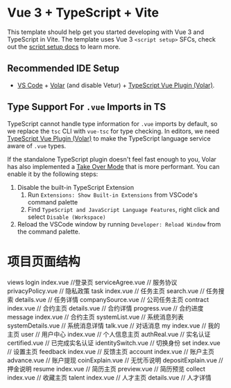 # Vue 3 + TypeScript + Vite

This template should help get you started developing with Vue 3 and TypeScript in Vite. The template uses Vue 3 `<script setup>` SFCs, check out the [script setup docs](https://v3.vuejs.org/api/sfc-script-setup.html#sfc-script-setup) to learn more.

## Recommended IDE Setup

- [VS Code](https://code.visualstudio.com/) + [Volar](https://marketplace.visualstudio.com/items?itemName=Vue.volar) (and disable Vetur) + [TypeScript Vue Plugin (Volar)](https://marketplace.visualstudio.com/items?itemName=Vue.vscode-typescript-vue-plugin).

## Type Support For `.vue` Imports in TS

TypeScript cannot handle type information for `.vue` imports by default, so we replace the `tsc` CLI with `vue-tsc` for type checking. In editors, we need [TypeScript Vue Plugin (Volar)](https://marketplace.visualstudio.com/items?itemName=Vue.vscode-typescript-vue-plugin) to make the TypeScript language service aware of `.vue` types.

If the standalone TypeScript plugin doesn't feel fast enough to you, Volar has also implemented a [Take Over Mode](https://github.com/johnsoncodehk/volar/discussions/471#discussioncomment-1361669) that is more performant. You can enable it by the following steps:

1. Disable the built-in TypeScript Extension
   1. Run `Extensions: Show Built-in Extensions` from VSCode's command palette
   2. Find `TypeScript and JavaScript Language Features`, right click and select `Disable (Workspace)`
2. Reload the VSCode window by running `Developer: Reload Window` from the command palette.


# 项目页面结构
views
   login
      index.vue                       //登录页
      serviceAgree.vue                  // 服务协议
      privacyPolicy.vue               // 隐私政策
   task
      index.vue                       // 任务主页
      search.vue                      // 任务搜索
      details.vue                     // 任务详情
      companySource.vue               // 公司任务主页
   contract
      index.vue                       // 合约主页
      details.vue                     // 合约详情
      progress.vue                    // 合约进度
   message
      index.vue                       // 合约主页
      systemList.vue                  // 系统消息列表
      systemDetails.vue               // 系统消息详情
      talk.vue                        // 对话消息
   my
      index.vue                       // 我的主页
      user                            // 用户中心
         index.vue                    // 个人信息主页
         authReal.vue                 // 实名认证
         certified.vue                // 已完成实名认证
         identitySwitch.vue           // 切换身份
      set
         index.vue                    // 设置主页
      feedback
         index.vue                    // 反馈主页
      account
         index.vue                    // 账户主页
         advance.vue                  // 账户提现
         coinExplain.vue              // 无忧币说明
         depositExplain.vue           // 押金说明
      resume
         index.vue                    // 简历主页
         preview.vue                  // 简历预览
      collect
         index.vue                    // 收藏主页
   talent
      index.vue                       // 人才主页
      details.vue                     // 人才详情
